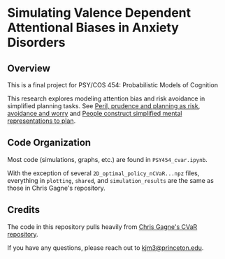 # Simulating Valence Dependent Attentional Biases in Anxiety Disorders

## Overview
This is a final project for PSY/COS 454: Probabilistic Models of Cognition

This research explores modeling attention bias and risk avoidance in simplified planning tasks. See [Peril, prudence and planning as risk, avoidance and worry](https://www.sciencedirect.com/science/article/abs/pii/S0022249621000857) and [People construct simplified mental representations to plan](https://www.nature.com/articles/s41586-022-04743-9).

## Code Organization

Most code (simulations, graphs, etc.) are found in `PSY454_cvar.ipynb`. 

With the exception of several `2D_optimal_policy_nCVaR...npz` files, everything in `plotting`, `shared`, and `simulation_results` are the same as those in Chris Gagne's repository.


## Credits
The code in this repository pulls heavily from [Chris Gagne's CVaR repository](https://github.com/crgagne/cvar_jmathpsych_2021).

If you have any questions, please reach out to kjm3@princeton.edu.
